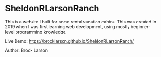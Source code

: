 # SheldonRLarsonRanch
This is a website I built for some rental vacation cabins. This was created in 2019 when I was first learning web development, using mostly beginner-level programming knowledge.

Live Demo: https://brocklarson.github.io/SheldonRLarsonRanch/

Author: Brock Larson 

